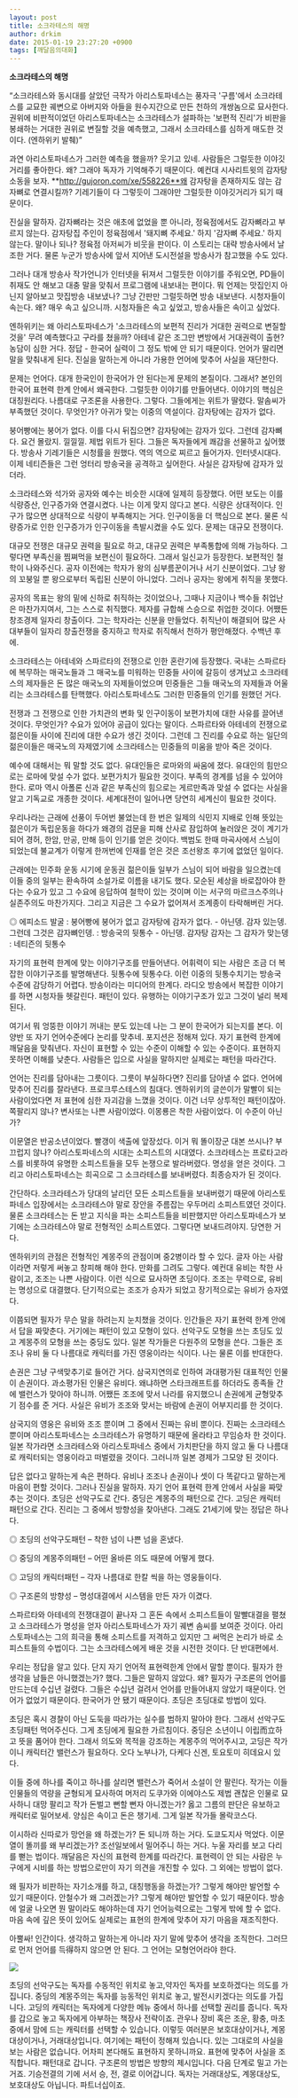 ```yaml
---
layout: post
title: 소크라테스의 해명
author: drkim
date: 2015-01-19 23:27:20 +0900
tags: [깨달음의대화]
---
```

**소크라테스의 해명**

  


“소크라테스와 동시대를 살았던 극작가 아리스토파네스는 풍자극 '구름'에서 소크라테스를 교묘한 궤변으로 아버지와 아들을 원수지간으로 만든 천하의 개쌍놈으로 묘사한다. 권위에 비판적이었던 아리스토파네스는 소크라테스가 설파하는 '보편적 진리'가 비판을 봉쇄하는 거대한 권위로 변질할 것을 예측했고, 그래서 소크라테스를 심하게 매도한 것이다. (엔하위키 발췌)”

  


과연 아리스토파네스가 그러한 예측을 했을까? 웃기고 있네. 사람들은 그럴듯한 이야깃거리를 좋아한다. 왜? 그래야 독자가 기억해주기 때문이다. 예컨대 시사리트윗의 감자탕 소동을 보자. **http://gujoron.com/xe/558226**왜 감자탕을 존재하지도 않는 감자뼈로 연결시킬까? 기레기들이 다 그렇듯이 그래야만 그럴듯한 이야깃거리가 되기 때문이다. 

  


진실을 말하자. 감자뼈라는 것은 애초에 없었을 뿐 아니라, 정육점에서도 감자뼈라고 부르지 않는다. 감자탕집 주인이 정육점에서 '돼지뼈 주세요.' 하지 '감자뼈 주세요.' 하지 않는다. 말이나 되나? 정육점 아저씨가 비웃을 판이다. 이 스토리는 대략 방송사에서 날조한 거다. 물론 누군가 방송사에 앞서 지어낸 도시전설을 방송사가 참고했을 수도 있다. 

  


그러나 대개 방송사 작가언니가 인터넷을 뒤져서 그럴듯한 이야기를 주워오면, PD들이 취재도 안 해보고 대충 말을 맞춰서 프로그램에 내보내는 편이다. 뭐 언제는 맛집인지 아닌지 알아보고 맛집방송 내보냈나? 그냥 간판만 그럴듯하면 방송 내보낸다. 시청자들이 속는다. 왜? 매우 속고 싶으니까. 시청자들은 속고 싶었고, 방송사들은 속이고 싶었다. 

  


엔하위키는 왜 아리스토파네스가 '소크라테스의 보편적 진리가 거대한 권력으로 변질할 것을' 무려 예측했다고 구라를 쳤을까? 아테네 같은 조그만 변방에서 거대권력이 출현? 농담이 심한 거다. 정답 - 한국어 실력이 그 정도 밖에 안 되기 때문이다. 언어가 딸리면 말을 맞춰내게 된다. 진실을 말하는게 아니라 가용한 언어에 맞추어 사실을 재단한다. 

  


문제는 언어다. 대개 한국인이 한국어가 안 된다는게 문제의 본질이다. 그래서? 본인의 한국어 표현력 한계 안에서 왜곡한다. 그럴듯한 이야기를 만들어낸다. 이야기의 핵심은 대칭원리다. 나름대로 구조론을 사용한다. 그렇다. 그들에게는 위트가 딸렸다. 말솜씨가 부족했던 것이다. 무엇인가? 아귀가 맞는 이중의 역설이다. 감자탕에는 감자가 없다. 

  


붕어빵에는 붕어가 없다. 이를 다시 뒤집으면? 감자탕에는 감자가 있다. 그런데 감자뼈다. 요건 몰랐지. 낄낄낄. 제법 위트가 된다. 그들은 독자들에게 쾌감을 선물하고 싶어했다. 방송사 기레기들은 시청률을 원했다. 역의 역으로 찌르고 들어가자. 인터넷시대다. 이제 네티즌들은 그런 엉터리 방송국을 공격하고 싶어한다. 사실은 감자탕에 감자가 있더라.

  


소크라테스와 석가와 공자와 예수는 비슷한 시대에 일제히 등장했다. 어떤 보도는 이를 식량증산, 인구증가와 연결시켰다. 나는 이게 맞지 않다고 본다. 식량은 상대적이다. 인구가 많으면 상대적으로 식량이 부족해지는 거다. 인구이동을 더 핵심으로 본다. 물론 식량증가로 인한 인구증가가 인구이동을 촉발시켰을 수도 있다. 문제는 대규모 전쟁이다. 

  


대규모 전쟁은 대규모 권력을 필요로 하고, 대규모 권력은 부족통합에 의해 가능하다. 그렇다면 부족신을 찜쪄먹을 보편신이 필요하다. 그래서 일신교가 등장한다. 보편적인 철학이 나와주신다. 공자 이전에는 학자가 왕의 심부름꾼이거나 서기 신분이었다. 그냥 왕의 꼬붕일 뿐 왕으로부터 독립된 신분이 아니었다. 그러나 공자는 왕에게 취직을 못했다. 

  


공자의 목표는 왕의 밑에 신하로 취직하는 것이었으나, 그때나 지금이나 백수들 취업난은 마찬가지여서, 그는 스스로 취직했다. 제자를 규합해 스승으로 취업한 것이다. 어쨌든 창조경제 일자리 창출이다. 그는 학자라는 신분을 만들었다. 취직난이 해결되어 많은 사대부들이 일자리 창출전쟁을 중지하고 학자로 취직해서 천하가 평안해졌다. 수백년 후에. 

  


소크라테스는 아테네와 스파르타의 전쟁으로 인한 혼란기에 등장했다. 국내는 스파르타에 복무하는 매국노들과 그 매국노를 미워하는 민중들 사이에 갈등이 생겨났고 소크라테스의 제자들은 돈 많은 매국노의 자제들이었으며 민중들은 그들 매국노의 자제들과 어울리는 소크라테스를 탄핵했다. 아리스토파네스도 그러한 민중들의 인기를 원했던 거다. 

  


전쟁과 그 전쟁으로 인한 가치관의 변화 및 인구이동이 보편가치에 대한 사유를 끌어낸 것이다. 무엇인가? 수요가 있어야 공급이 있다는 말이다. 스파르타와 아테네의 전쟁으로 젊은이들 사이에 진리에 대한 수요가 생긴 것이다. 그런데 그 진리를 수요로 하는 일단의 젊은이들은 매국노의 자제였기에 소크라테스는 민중들의 미움을 받아 죽은 것이다. 

  


예수에 대해서는 뭐 말할 것도 없다. 유대인들은 로마와의 싸움에 졌다. 유대인의 힘만으로는 로마에 맞설 수가 없다. 보편가치가 필요한 것이다. 부족의 경계를 넘을 수 있어야 한다. 로마 역시 아폴론 신과 같은 부족신의 힘으로는 게르만족과 맞설 수 없다는 사실을 알고 기독교로 개종한 것이다. 세계대전이 일어나면 당연히 세계신이 필요한 것이다. 

  


우리나라는 근래에 선풍이 두어번 불었는데 한 번은 일제의 식민지 지배로 인해 뜻있는 젊은이가 독립운동을 하다가 왜경의 검문을 피해 산사로 잠입하여 눌러앉은 것이 계기가 되어 경허, 한암, 만공, 만해 등이 인기를 얻은 것이다. 백범도 한때 마곡사에서 스님이 되었는데 불교계가 이렇게 한꺼번에 인재를 얻은 것은 조선왕조 후기에 없었던 일이다. 

  


근래에는 민주화 운동 시기에 운동권 젊은이들 일부가 스님이 되어 바람을 일으켰는데 이들 중의 일부는 환속하여 소설가로 이름을 내기도 했다. 모순된 세상을 바로잡아야 한다는 수요가 있고 그 수요에 응답하여 철학이 있는 것이며 이는 서구의 마르크스주의나 실존주의도 마찬가지다. 그리고 지금은 그 수요가 없어져서 조계종이 타락해버린 거다.

  


◎ 에피소드 발굴 : 붕어빵에 붕어가 없고 감자탕에 감자가 없다. - 아닌뎅. 감자 있는뎅. 그런데 그것은 감자뼈인뎅. : 방송국의 뒷통수 - 아닌뎅. 감자탕 감자는 그 감자가 맞는뎅 : 네티즌의 뒷통수 

  


자기의 표현력 한계에 맞는 이야기구조를 만들어낸다. 어휘력이 되는 사람은 조금 더 복잡한 이야기구조를 발명해낸다. 뒷통수에 뒷통수다. 이런 이중의 뒷통수치기는 방송국 수준에 감당하기 어렵다. 방송이라는 미디어의 한계다. 라디오 방송에서 복잡한 이야기를 하면 시청자들 헷갈린다. 패턴이 있다. 유행하는 이야기구조가 있고 그것이 널리 복제된다. 

  


여기서 뭐 엉뚱한 이야기 꺼내는 분도 있는데 나는 그 분이 한국어가 되는지를 본다. 이 양반 또 자기 언어수준에다 논리를 맞추네. 포지션은 정해져 있다. 자기 표현력 한계에 깨달음을 맞춰낸다. 자신이 표현할 수 있는 수준이 이해할 수 있는 수준이다. 표현하지 못하면 이해를 낮춘다. 사람들은 입으로 사실을 말하지만 실제로는 패턴을 따라간다. 

  


언어는 진리를 담아내는 그릇이다. 그릇이 부실하다면? 진리를 담아낼 수 없다. 언어에 맞추어 진리를 잘라낸다. 프로크루스테스의 침대다. 엔하위키의 글쓴이가 말빨이 되는 사람이었다면 저 표현에 심한 자괴감을 느꼈을 것이다. 이건 너무 상투적인 패턴이잖아. 쪽팔리지 않나? 변사또는 나쁜 사람이었다. 이몽룡은 착한 사람이었다. 이 수준이 아닌가? 

  


이문열은 반공소년이었다. 빨갱이 색출에 앞장섰다. 이거 뭐 똘이장군 대본 쓰시나? 부끄럽지 않나? 아리스토파네스의 시대는 소피스트의 시대였다. 소크라테스는 프로타고라스를 비롯하여 유명한 소피스트들을 모두 논쟁으로 발라버렸다. 명성을 얻은 것이다. 그리고 아리스토파네스는 희곡으로 그 소크라테스를 보내버렸다. 최종승자가 된 것이다.

  


간단하다. 소크라테스가 당대의 날리던 모든 소피스트들을 보내버렸기 때문에 아리스토파네스 입장에서는 소크라테스야 말로 장안을 주름잡는 우두머리 소피스트였던 것이다. 물론 소크라테스는 돈 받고 지식을 파는 소피스트들을 비판했지만 아리스토파네스가 보기에는 소크라테스야 말로 전형적인 소피스트였다. 그렇다면 보내드려야지. 당연한 거다. 

  


엔하위키의 관점은 전형적인 계몽주의 관점이며 중2병이라 할 수 있다. 글자 아는 사람이라면 저렇게 써놓고 창피해 해야 한다. 만화를 그려도 그렇다. 예컨대 유비는 착한 사람이고, 조조는 나쁜 사람이다. 이런 식으로 묘사하면 초딩이다. 조조는 무력으로, 유비는 명성으로 대결했다. 단기적으로는 조조가 승자가 되었고 장기적으로는 유비가 승자였다.

  


이쯤되면 필자가 무슨 말을 하려는지 눈치챘을 것이다. 인간들은 자기 표현력 한계 안에서 답을 짜맞춘다. 거기에는 패턴이 있고 모형이 있다. 선악구도 모형을 쓰는 초딩도 있고 계몽주의 모형을 쓰는 중딩도 있다. 일본 작가들은 다원주의 모형을 쓴다. 그들은 조조나 유비 둘 다 나름대로 캐릭터를 가진 영웅이라는 식이다. 나는 물론 이를 반대한다.

  


손권은 그냥 구색맞추기로 들어간 거다. 삼국지연의로 인하여 과대평가된 대표적인 인물이 손권이다. 과소평가된 인물은 유비다. 왜냐하면 스타크래프트를 하더라도 종족들 간에 밸런스가 맞아야 하니까. 어쨌든 조조에 맞서 나라를 유지했으니 손권에게 균형맞추기 점수를 준 거다. 사실은 유비가 조조와 맞서는 바람에 손권이 어부지리를 한 것이다. 

  


삼국지의 영웅은 유비와 조조 뿐이며 그 중에서 진짜는 유비 뿐이다. 진짜는 소크라테스 뿐이며 아리스토파네스는 소크라테스가 유명하기 때문에 올라타고 무임승차 한 것이다. 일본 작가라면 소크라테스와 아리스토파네스 중에서 가치판단을 하지 않고 둘 다 나름대로 캐릭터되는 영웅이라고 떠벌렸을 것이다. 그러니까 일본 경제가 그모양 된 것이다. 

  


답은 없다고 말하는게 속은 편하다. 유비나 조조나 손권이나 셋이 다 똑같다고 말하는게 마음이 편할 것이다. 그러나 진실을 말하자. 자기 언어 표현력 한계 안에서 사실을 짜맞추는 것이다. 초딩은 선악구도로 간다. 중딩은 계몽주의 패턴으로 간다. 고딩은 캐릭터 패턴으로 간다. 진리는 그 중에서 방향성을 찾아낸다. 그래도 21세기에 맞는 정답은 하나다. 

  


◎ 초딩의 선악구도패턴 – 착한 넘이 나쁜 넘을 혼냈다.  
      
◎ 중딩의 계몽주의패턴 – 어떤 올바른 의도 때문에 어떻게 했다.   
      
◎ 고딩의 캐릭터패턴 – 각자 나름대로 한칼 씩을 하는 영웅들이다.  
      
◎ 구조론의 방향성 – 명성대결에서 시스템을 만든 자가 이겼다. 

  


스파르타와 아테네의 전쟁대결이 끝나자 그 혼돈 속에서 소피스트들이 말빨대결을 펼쳤고 소크라테스가 명성을 얻자 아리스토파네스가 자기 궤변 솜씨를 보여준 것이다. 아리스토파네스는 그의 희극을 통해 소피스트를 저격하고 있지만 그 써먹은 논리가 바로 소피스트들의 수법이다. 그는 소크라테스에게 배운 것을 시전한 것이다. 단 반대편에서.

  


우리는 정답을 알고 있다. 단지 자기 언어적 표현력한계 안에서 말할 뿐이다. 필자가 한 생각을 남들은 아니했겠는가? 했다. 그들은 말하지 않았다. 왜? 필자가 구조론의 언어를 만드는데 수십년 걸렸다. 그들은 수십년 걸려서 언어를 만들어내지 않았기 때문이다. 언어가 없었기 때문이다. 한국어가 안 됐기 때문이다. 초딩은 초딩대로 방법이 있다. 

  


초딩은 혹시 경찰이 아닌 도둑을 따라가는 실수를 범하지 말아야 한다. 그래서 선악구도 초딩패턴 먹어주신다. 그게 초딩에게 필요한 가르침이다. 중딩은 소년이니 이립而立하고 뜻을 품어야 한다. 그래서 의도와 목적을 강조하는 계몽주의 먹어주시고, 고딩은 작가이니 캐릭터간 밸런스가 필요하다. 오다 노부나가, 다케다 신겐, 토요토미 히데요시 있다. 

  


이들 중에 하나를 죽이고 하나를 살리면 밸런스가 죽어서 소설이 안 팔린다. 작가는 이들 인물들의 역량을 균형되게 묘사하여 머저리 도쿠가와 이에야스도 제법 괜찮은 인물로 묘사하니 대망 팔리고 작가 돈벌고 뻔할 뻔자 아니겠는가? 옳고 그름의 판단은 유보하고 캐릭터로 밀어보세. 양심은 속이고 돈은 챙기세. 그게 일본 작가들 몰락코스다. 

  


이시하라 신따로가 망언을 왜 하겠는가? 돈 되니까 하는 거다. 도쿄도지사 먹었다. 이문열이 똘끼를 왜 부리겠는가? 조선일보에서 밀어주니 하는 거다. 누울 자리를 보고 다리를 뻗는 법이다. 깨달음은 자신의 표현력 한계를 따라간다. 표현력이 안 되는 사람은 누구에게 시비를 하는 방법으로만이 자기 의견을 개진할 수 있다. 그 외에는 방법이 없다.

  


왜 필자가 비판하는 자기소개를 하고, 대칭행동을 하겠는가? 그렇게 해야만 발언할 수 있기 때문이다. 안철수가 왜 그러겠는가? 그렇게 해야만 발언할 수 있기 때문이다. 방송에 얼굴 나오면 뭔 말이라도 해야하는데 자기 언어능력으로는 그렇게 밖에 할 수 없다. 마음 속에 깊은 뜻이 있어도 실제로는 표현의 한계에 맞추어 자기 마음을 재조직한다. 

  


아뿔싸! 인간이다. 생각하고 말하는게 아니라 자기 말에 맞추어 생각을 조직한다. 그러므로 먼저 언어를 득得하지 않으면 안 된다. 그 언어는 모형언어라야 한다. 

  



 ![](/files/attach/images/198/449/558/111.JPG) 

  


초딩의 선악구도는 독자를 수동적인 위치로 놓고,약자인 독자를 보호하겠다는 의도를 가집니다. 중딩의 계몽주의는 독자를 능동적인 위치로 놓고, 발전시키겠다는 의도를 가집니다. 고딩의 캐릭터는 독자에게 다양한 메뉴 중에서 하나를 선택할 권리를 줍니다. 독자를 갑으로 놓고 독자에게 아부하는 책장사 전략이죠. 관우나 장비 혹은 조운, 황충, 마초 중에서 맘에 드는 캐릭터를 선택할 수 있습니다. 이렇듯 여러분은 보호대상이거나, 계몽대상이거나, 거래대상입니다. 여기에는 패턴이 정해져 있습니다. 있는 그대로의 사실을 보는 사람은 없습니다. 어차피 본다해도 표현하지 못하니까요. 표현에 맞추어 사실을 조직합니다. 패턴대로 갑니다. 구조론의 방법은 방향의 제시입니다. 다음 단계로 밀고 가는 거죠. 기승전결의 기에 서서 승, 전, 결로 이어갑니다. 독자는 거래대상도, 계몽대상도, 보호대상도 아닙니다. 파트너십이죠.
